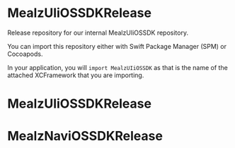 # MealzUIiOSSDKRelease

Release repository for our internal MealzUIiOSSDK repository.
                        
You can import this repository either with Swift Package Manager (SPM) or Cocoapods.

In your application, you will `import MealzUIiOSSDK` as that is the name of the attached XCFramework that you are importing.
# MealzUIiOSSDKRelease
# MealzNaviOSSDKRelease

